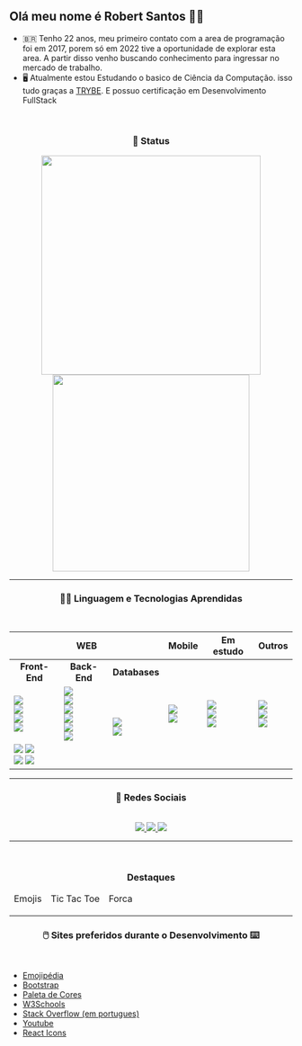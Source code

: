 ## Olá meu nome é Robert Santos 👏🏼

- 🇧🇷 Tenho 22 anos, meu primeiro contato com a area de programação foi em 2017, porem só em 2022 tive a oportunidade de explorar esta area. A partir disso venho buscando conhecimento para ingressar no mercado de trabalho.
- 🖥️ Atualmente estou Estudando o basico de Ciência da Computação. isso tudo graças a <a href="https://github.com/tryber" target="_blank">TRYBE</a>. E possuo certificação em Desenvolvimento FullStack
<!-- - 💪🏼 A seguir um dos meus projetos ainda em desenvolvimento <a href="https://robertsantos-dev.github.io/" target="_blank">MEU PROJETO</a> -->
<br>

<h3 align="center">🤳 Status</h3>
<div align="center">
  <img width="390px" src="https://github-readme-stats.vercel.app/api?username=RobertSantos-dev&bg_color=45,000000,030147&hide_border=true&show_icons=true&title_color=00d5ff&text_color=ffffff&icon_color=04cc5b" />
  <img width="350px" src="https://github-readme-stats.vercel.app/api/top-langs/?username=RobertSantos-dev&icon_color=04cc5b&&bg_color=45,000000,030147&text_color=ffffff&hide_border=true&title_color=00d5ff&theme_name=dracula&layout=compact" />
</div>
<hr>
  
<h3 align="center"> 👨‍💻 Linguagem e Tecnologias Aprendidas</h3>
<br>

<table align="center">
  <thead>
    <tr>
      <th colspan="3">WEB</th>
      <th rowspan="1">Mobile</th>
      <th>Em estudo</th>
      <th>Outros</th>
    </tr>
  </thead>
  <tbody>
    <tr>
      <td align="center"><strong>Front-End</strong></td>
      <td align="center"><strong>Back-End</strong</td>
      <td align="center"><strong>Databases</strong></td>
      <td rowspan="3">
        <img src="https://img.shields.io/badge/Expo-1B1F23?style=for-the-badge&logo=expo&logoColor=white" />
        </br>
        <img src="https://img.shields.io/badge/React_Native-20232A?style=for-the-badge&logo=react&logoColor=61DAFB" />
      </td>
      <td rowspan="3">
        <img src="https://img.shields.io/badge/Cypress-17202C?style=for-the-badge&logo=cypress&logoColor=white" />
        </br>
        <img src="https://img.shields.io/badge/GraphQl-E10098?style=for-the-badge&logo=graphql&logoColor=white" />
        </br>
        <img src="https://img.shields.io/badge/Selenium-43B02A?style=for-the-badge&logo=Selenium&logoColor=white" />
      </td>
      <td rowspan="3">
        <img src="https://img.shields.io/badge/Kubuntu-0079C1?style=for-the-badge&logo=kubuntu&logoColor=white" />
        </br>
        <img src="https://img.shields.io/badge/Linux-FCC624?style=for-the-badge&logo=linux&logoColor=black" />
        </br>
        <img src="https://img.shields.io/badge/VSCode-0078D4?style=for-the-badge&logo=visual%20studio%20code&logoColor=white" />
      </td>
    </tr>
    <tr>
      <td>
        <img src="https://img.shields.io/badge/HTML5-E34F26?style=for-the-badge&logo=html5&logoColor=white" />
        </br>
        <img src="https://img.shields.io/badge/CSS3-1572B6?style=for-the-badge&logo=css3&logoColor=white" />
        </br>
        <img src="https://img.shields.io/badge/React-20232A?style=for-the-badge&logo=react&logoColor=61DAFB" />
        </br>
        <img src="https://img.shields.io/badge/Redux-593D88?style=for-the-badge&logo=redux&logoColor=white" />
      </td>
      <td>
        <img src="https://img.shields.io/badge/Node.js-339933?style=for-the-badge&logo=nodedotjs&logoColor=white" />
        </br>
        <img src="https://img.shields.io/badge/Docker-2CA5E0?style=for-the-badge&logo=docker&logoColor=white" />
        </br>
        <img src="https://img.shields.io/badge/Mocha-8D6748?style=for-the-badge&logo=Mocha&logoColor=white" />
        </br>
        <img src="https://img.shields.io/badge/Express.js-000000?style=for-the-badge&logo=express&logoColor=white" />
        </br>
        <img src="https://img.shields.io/badge/chai-A30701?style=for-the-badge&logo=chai&logoColor=white" />
        </br>
        <img src="https://img.shields.io/badge/Sequelize-52B0E7?style=for-the-badge&logo=Sequelize&logoColor=white" />
      </td>
      <td colspan="1" rowspan="2">
        <img src="https://img.shields.io/badge/MySQL-005C84?style=for-the-badge&logo=mysql&logoColor=white" />
        </br>
        <img src="https://img.shields.io/badge/MongoDB-4EA94B?style=for-the-badge&logo=mongodb&logoColor=white" />
      </td>
    </tr>
    <tr>
      <td colspan="2">
        <img src="https://img.shields.io/badge/JavaScript-323330?style=for-the-badge&logo=javascript&logoColor=F7DF1E" />
        <img src="https://img.shields.io/badge/Python-FFD43B?style=for-the-badge&logo=python&logoColor=blue" />
        </br>
        <img src="https://img.shields.io/badge/TypeScript-007ACC?style=for-the-badge&logo=typescript&logoColor=white" />
        <img src="https://img.shields.io/badge/Jest-C21325?style=for-the-badge&logo=jest&logoColor=white" />
      </td>
    </tr>
  </tbody>
</table>

<hr>

 <h3 align="center">📱 Redes Sociais</h3>
 <br>
 
<div align="center">
  <a href="https://github.com/RobertSantos-dev" target="_blank">
    <img src="https://img.shields.io/badge/github-%23121011.svg?style=for-the-badge&logo=github&logoColor=white" />
  </a>
  <a href="https://www.linkedin.com/in/robert-santos-389473238" target="_blank">
    <img src="https://img.shields.io/badge/linkedin-%230077B5.svg?style=for-the-badge&logo=linkedin&logoColor=white" />
  </a>
  <a href="https://www.instagram.com/robert_saan/" target="_blank">
    <img src="https://img.shields.io/badge/Instagram-%23E4405F.svg?style=for-the-badge&logo=Instagram&logoColor=white" />
  </a>
</div>
<hr>

<br>

  <h3 align="center">Destaques</h3>
  <table align="center">
    <thead>
      <tr>
        <td>Emojis</td>
        <td>Tic Tac Toe</td>
        <td>Forca</td>
      </tr>
    </thead>
    <tbody>
    </tbody>
  </table>
<hr>

<h3 align="center">🖱️ Sites preferidos durante o Desenvolvimento ⌨️</h3>
<br>

<!--
  <img height="32" width="32" src="https://unpkg.com/simple-icons@v8/icons/dotenv.svg" />
  <img height="32" width="32" src="https://cdn.simpleicons.org/dotenv/ECD53F" />
-->

<!--
  <img src="https://img.shields.io/badge/Cypress-17202C?style=for-the-badge&logo=cypress&logoColor=white" />
  <img src="https://img.shields.io/badge/GraphQl-E10098?style=for-the-badge&logo=graphql&logoColor=white" />
-->

- <a href="https://emojipedia.org/">Emojipédia</a>
- <a href="https://icons.getbootstrap.com/">Bootstrap</a>
- <a href="https://paletadecores.com/">Paleta de Cores</a>
- <a href="https://www.w3schools.com/">W3Schools</a>
- <a href="https://pt.stackoverflow.com/">Stack Overflow (em portugues)</a>
- <a href="https://www.youtube.com/">Youtube</a>
- <a href="https://react-icons.github.io/react-icons/">React Icons</a>

